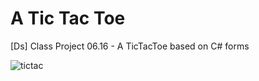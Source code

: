 # A Tic Tac Toe
[Ds] Class Project 06.16 - A TicTacToe based on C# forms

![tictac](https://user-images.githubusercontent.com/74061746/122310251-580d5200-cee6-11eb-9f75-4ec9ee5592a0.jpg)
